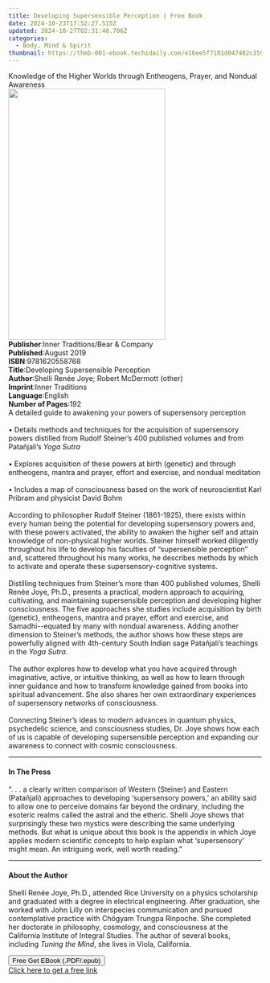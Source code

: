 ```yaml
---
title: Developing Supersensible Perception | Free Book
date: 2024-10-23T17:52:27.515Z
updated: 2024-10-27T02:31:40.706Z
categories:
  - Body, Mind & Spirit
thumbnail: https://thmb-001-ebook.techidaily.com/e16ee5f7181d047482c3596706147a2cabb110c599f7a1fa1ddef152434f0abc.jpg
---
```

<main id="book-container">
  <div class="flex flex-col">
    <div class="book-brief flex-1 py-6 px-4 sm:p-6 md:py-10 md:px-8">
      <!-- brief-->
      <div class="book-brief-main">
        Knowledge of the Higher Worlds through Entheogens, Prayer, and Nondual
        Awareness
      </div>
    </div>
    <div
      class="book-meta-info flex-1 grid gap-4 col-start-1 col-end-3 row-start-1 sm:mb-6 sm:grid-cols-4 lg:gap-6 lg:col-start-2 lg:row-end-6 lg:row-span-6 lg:mb-0"
    >
      <div
        class="book-meta-info-left place-content-center mt-4 p-4 text-sm leading-6 col-start-2 col-span-2 dark:text-slate-400"
      >
        <img
          class="w-full h-500 object-cover rounded-lg sm:h-255 sm:col-span-2 lg:col-span-full"
          src="https://img-001-ebook.techidaily.com/33f7869ecac22ed5ceb924034cb8846ba9a48fcdb70b07d50d4cbcbba2d27ce1.jpg"
          alt=""
          width="312"
          height="500"
        />
      </div>
      <div
        class="book-meta-info-right mt-2 col-start-1 row-start-2 col-span-3 self-center"
      >
        <!-- meta data  -->
        <div class="flex flex-col px-4 md:px-8">
          <div class="flex-1">
            <strong>Publisher</strong>:<span class="px-2"
              >Inner Traditions/Bear &amp; Company</span
            >
          </div>
          <div class="flex-1">
            <strong>Published</strong>:<span class="px-2">August 2019</span>
          </div>
          <div class="flex-1">
            <strong>ISBN</strong>:<span class="px-2">9781620558768</span>
          </div>
          <div class="flex-1">
            <strong>Title</strong>:<span class="px-2"
              >Developing Supersensible Perception</span
            >
          </div>
          <div class="flex-1">
            <strong>Author</strong>:<span class="px-2"
              >Shelli Renée Joye; Robert McDermott (other)</span
            >
          </div>
          <div class="flex-1">
            <strong>Imprint</strong>:<span class="px-2">Inner Traditions</span>
          </div>
          <div class="flex-1">
            <strong>Language</strong>:<span class="px-2">English</span>
          </div>
          <div class="flex-1">
            <strong>Number of Pages</strong>:<span class="px-2">192</span>
          </div>
        </div>
      </div>
    </div>
    <div class="book-description flex-1 py-6 px-4 sm:p-6 md:py-10 md:px-8">
      <div class="book-description-main">
        <div accordion-content="" id="description">
          A detailed guide to awakening your powers of supersensory perception
          <br /><br />• Details methods and techniques for the acquisition of
          supersensory powers distilled from Rudolf Steiner’s 400 published
          volumes and from Patañjali’s <i>Yoga Sutra</i> <br /><br />• Explores
          acquisition of these powers at birth (genetic) and through entheogens,
          mantra and prayer, effort and exercise, and nondual meditation
          <br /><br />• Includes a map of consciousness based on the work of
          neuroscientist Karl Pribram and physicist David Bohm
          <br /><br />According to philosopher Rudolf Steiner (1861-1925), there
          exists within every human being the potential for developing
          supersensory powers and, with these powers activated, the ability to
          awaken the higher self and attain knowledge of non-physical higher
          worlds. Steiner himself worked diligently throughout his life to
          develop his faculties of “supersensible perception” and, scattered
          throughout his many works, he describes methods by which to activate
          and operate these supersensory-cognitive systems.
          <br /><br />Distilling techniques from Steiner’s more than 400
          published volumes, Shelli Renée Joye, Ph.D., presents a practical,
          modern approach to acquiring, cultivating, and maintaining
          supersensible perception and developing higher consciousness. The five
          approaches she studies include acquisition by birth (genetic),
          entheogens, mantra and prayer, effort and exercise, and
          Samadhi--equated by many with nondual awareness. Adding another
          dimension to Steiner’s methods, the author shows how these steps are
          powerfully aligned with 4th-century South Indian sage Patañjali’s
          teachings in the <i>Yoga Sutra</i>. <br /><br />The author explores
          how to develop what you have acquired through imaginative, active, or
          intuitive thinking, as well as how to learn through inner guidance and
          how to transform knowledge gained from books into spiritual
          advancement. She also shares her own extraordinary experiences of
          supersensory networks of consciousness. <br /><br />Connecting
          Steiner’s ideas to modern advances in quantum physics, psychedelic
          science, and consciousness studies, Dr. Joye shows how each of us is
          capable of developing supersensible perception and expanding our
          awareness to connect with cosmic consciousness.
        </div>
        <div class="accordion-fader"></div>
      </div>
    </div>
    <div class="book-excerpts flex-1 py-6 px-4 sm:p-6 md:py-10 md:px-8">
      <!-- excerpts-->
      <div class="book-excerpts-main">
        <hr />
        <h4 class="placeholder placeholder-heading">
          <span>In The Press</span>
        </h4>
        <p>
          “. . . a clearly written comparison of Western (Steiner) and Eastern
          (Patañjali) approaches to developing ‘supersensory powers,’ an ability
          said to allow one to perceive domains far beyond the ordinary,
          including the esoteric realms called the astral and the etheric.
          Shelli Joye shows that surprisingly these two mystics were describing
          the same underlying methods. But what is unique about this book is the
          appendix in which Joye applies modern scientific concepts to help
          explain what ‘supersensory’ might mean. An intriguing work, well worth
          reading.”
        </p>
      </div>
    </div>
    <div class="book-about-author flex-1 py-6 px-4 sm:p-6 md:py-10 md:px-8">
      <!-- about author-->
      <div class="book-main-author-main">
        <hr />
        <h4 class="placeholder placeholder-heading">
          <span>About the Author</span>
        </h4>
        <p>
          Shelli Renée Joye, Ph.D., attended Rice University on a physics
          scholarship and graduated with a degree in electrical engineering.
          After graduation, she worked with John Lilly on interspecies
          communication and pursued contemplative practice with Chögyam Trungpa
          Rinpoche. She completed her doctorate in philosophy, cosmology, and
          consciousness at the California Institute of Integral Studies. The
          author of several books, including <i>Tuning the Mind</i>, she lives
          in Viola, California.
        </p>
      </div>
    </div>
    <div class="book-free-get flex-1 py-6 px-4 sm:p-6 md:py-10 md:px-8">
      <button
        id="btn-free-get"
        class="bg-blue-500 hover:bg-blue-700 text-white font-bold py-2 px-4 rounded"
      >
        Free Get EBook (.PDF/.epub)
      </button>
      <div id="countdown-display" class="px-2 text-lg mt-2"></div>
      <a
        id="free-link"
        class="hidden bg-blue-500 hover:bg-blue-700 text-white font-bold py-2 px-4 rounded"
        href="https://www.ebooks.com/en-us/book/209518622/developing-supersensible-perception/shelli-ren-e-joye/"
        target="_blank"
        >Click here to get a free link</a
      >
    </div>
    <script>
      let countdownTime = 0;
      let countdownInterval = null;
      document
        .getElementById('btn-free-get')
        .addEventListener('click', startCountdown);
      function startCountdown() {
        countdownTime = new Date().getTime() + 60000 * 3;
        countdownInterval = setInterval(updateCountdown, 1000);
        document.getElementById('btn-free-get').disabled = true;
        document
          .getElementById('btn-free-get')
          .classList.add('bg-gray-500', 'cursor-not-allowed');
      }
      function updateCountdown() {
        let currentTime = new Date().getTime();
        let timeLeft = countdownTime - currentTime;
        let secondsLeft = Math.floor(timeLeft / 1000);
        document.getElementById('countdown-display').innerHTML =
          `Remaining time: ${secondsLeft} seconds.`;
        if (secondsLeft <= 0) {
          clearInterval(countdownInterval);
          document.getElementById('btn-free-get').classList.add('hidden');
          document.getElementById('free-link').classList.remove('hidden');
          document.getElementById('countdown-display').innerHTML = '';
        }
      }
    </script>
  </div>
</main>

<ins class="adsbygoogle"
      style="display:block"
      data-ad-client="ca-pub-7571918770474297"
      data-ad-slot="8358498916"
      data-ad-format="auto"
      data-full-width-responsive="true"></ins>
    